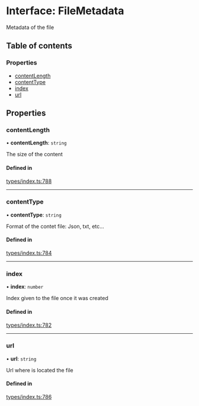 # Interface: FileMetadata

Metadata of the file

## Table of contents

### Properties

- [contentLength](FileMetadata.md#contentlength)
- [contentType](FileMetadata.md#contenttype)
- [index](FileMetadata.md#index)
- [url](FileMetadata.md#url)

## Properties

### contentLength

• **contentLength**: `string`

The size of the content

#### Defined in

[types/index.ts:788](https://github.com/nevermined-io/react-components/blob/25aa521/catalog/src/types/index.ts#L788)

___

### contentType

• **contentType**: `string`

Format of the contet file: Json, txt, etc...

#### Defined in

[types/index.ts:784](https://github.com/nevermined-io/react-components/blob/25aa521/catalog/src/types/index.ts#L784)

___

### index

• **index**: `number`

Index given to the file once it was created

#### Defined in

[types/index.ts:782](https://github.com/nevermined-io/react-components/blob/25aa521/catalog/src/types/index.ts#L782)

___

### url

• **url**: `string`

Url where is located the file

#### Defined in

[types/index.ts:786](https://github.com/nevermined-io/react-components/blob/25aa521/catalog/src/types/index.ts#L786)
